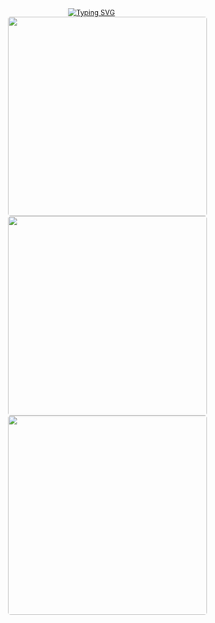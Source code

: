 <style>
.github-stats {
  width: 400px;
  height: auto;
  margin-right: 20px;
  border-radius: 5px;
}
</style>

<div align="center">
<a href="https://git.io/typing-svg"><img src="https://readme-typing-svg.demolab.com?font=Fira+Code&size=30&duration=500&pause=1000&color=FFA500&multiline=true&width=500&height=100&lines=print(%22Hello%2C+I'm+Andy!%22);+" alt="Typing SVG" /></a>
</div>

<div align="right">
    <a href="https://github.com/andy-1au">
        <img class="github-stats" src="https://github-readme-stats-eight-theta.vercel.app/api?username=andy-1au&show_icons=true&theme=algolia&include_all_commits=true&count_private=true"/>
        <img class="github-stats" src="https://github-readme-stats-eight-theta.vercel.app/api/top-langs/?username=andy-1au&layout=compact&langs_count=8&theme=algolia"/>
        <img class="github-stats" src="http://github-readme-streak-stats.herokuapp.com?user=andy-1au&theme=algolia&border_radius=5&card_width=500"/>
    </a>
</div>
